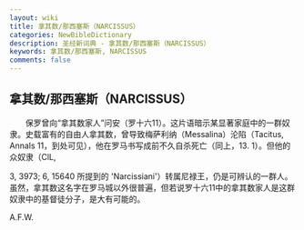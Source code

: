 ```yaml
---
layout: wiki
title: 拿其数/那西塞斯（NARCISSUS）
categories: NewBibleDictionary
description: 圣经新词典 - 拿其数/那西塞斯（NARCISSUS）
keywords: 拿其数/那西塞斯, NARCISSUS
comments: false
---
```


## 拿其数/那西塞斯（NARCISSUS）

　　保罗曾向“拿其数家人”问安（罗十六11）。这片语暗示某显著家庭中的一群奴隶。史载富有的自由人拿其数，曾导致梅萨利纳（Messalina）沦陷（Tacitus, Annals 11，到处可见），他在罗马书写成前不久自杀死亡（同上，13. 1）。但他的众奴隶（ClL,

3, 3973; 6, 15640 所提到的 'Narcissiani'）转属尼禄王，仍是可辨认的一群人。虽然，拿其数这名字在罗马城以外很普遍，但若说罗十六11中的拿其数家人是这群奴隶中的基督徒分子，是大有可能的。

A.F.W.








